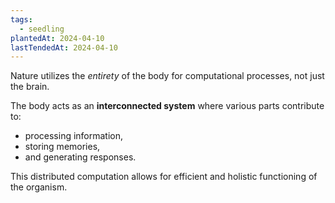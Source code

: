 ```yaml
---
tags:
  - seedling
plantedAt: 2024-04-10
lastTendedAt: 2024-04-10
---
```

Nature utilizes the *entirety* of the body for computational processes, not just the brain.

The body acts as an **interconnected system** where various parts contribute to:

* processing information,
* storing memories,
* and generating responses.

This distributed computation allows for efficient and holistic functioning of the organism.
